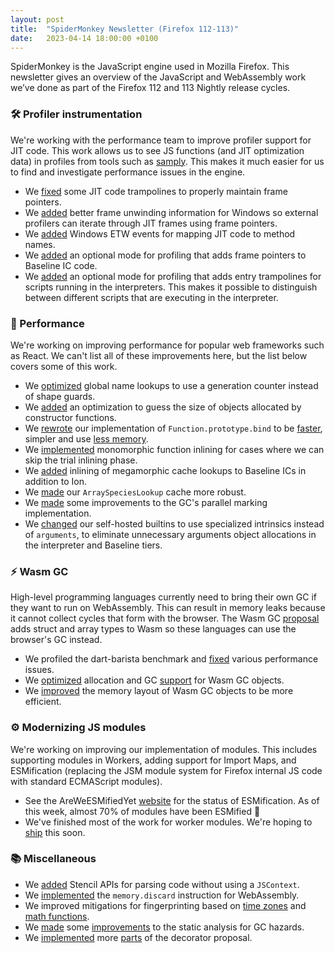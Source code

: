 ```yaml
---
layout: post
title:  "SpiderMonkey Newsletter (Firefox 112-113)"
date:   2023-04-14 18:00:00 +0100
---
```

SpiderMonkey is the JavaScript engine used in Mozilla Firefox. This newsletter gives an overview of the JavaScript and WebAssembly work we’ve done as part of the Firefox 112 and 113 Nightly release cycles.


### 🛠️ Profiler instrumentation

We're working with the performance team to improve profiler support for JIT code. This work allows us to see JS functions (and JIT optimization data) in profiles from tools such as [samply](https://github.com/mstange/samply). This makes it much easier for us to find and investigate performance issues in the engine.



* We [fixed](https://bugzilla.mozilla.org/show_bug.cgi?id=1820281) some JIT code trampolines to properly maintain frame pointers.
* We [added](https://bugzilla.mozilla.org/show_bug.cgi?id=1530552) better frame unwinding information for Windows so external profilers can iterate through JIT frames using frame pointers.
* We [added](https://bugzilla.mozilla.org/show_bug.cgi?id=1765402) Windows ETW events for mapping JIT code to method names.
* We [added](https://bugzilla.mozilla.org/show_bug.cgi?id=1820605) an optional mode for profiling that adds frame pointers to Baseline IC code.
* We [added](https://bugzilla.mozilla.org/show_bug.cgi?id=1815538) an optional mode for profiling that adds entry trampolines for scripts running in the interpreters. This makes it possible to distinguish between different scripts that are executing in the interpreter.


### 🚀 Performance

We're working on improving performance for popular web frameworks such as React. We can't list all of these improvements here, but the list below covers some of this work.



* We [optimized](https://bugzilla.mozilla.org/show_bug.cgi?id=1799023) global name lookups to use a generation counter instead of shape guards.
* We [added](https://bugzilla.mozilla.org/show_bug.cgi?id=1823811) an optimization to guess the size of objects allocated by constructor functions.
* We [rewrote](https://bugzilla.mozilla.org/show_bug.cgi?id=1483869) our implementation of `Function.prototype.bind` to be [faster](https://bugzilla.mozilla.org/show_bug.cgi?id=1820763), simpler and use [less memory](https://bugzilla.mozilla.org/show_bug.cgi?id=1483869#c28).
* We [implemented](https://bugzilla.mozilla.org/show_bug.cgi?id=1819722) monomorphic function inlining for cases where we can skip the trial inlining phase.
* We [added](https://bugzilla.mozilla.org/show_bug.cgi?id=1816981) inlining of megamorphic cache lookups to Baseline ICs in addition to Ion.
* We [made](https://bugzilla.mozilla.org/show_bug.cgi?id=1824135) our `ArraySpeciesLookup` cache more robust.
* We [made](https://bugzilla.mozilla.org/show_bug.cgi?id=1823622) some improvements to the GC's parallel marking implementation.
* We [changed](https://bugzilla.mozilla.org/show_bug.cgi?id=1825014) our self-hosted builtins to use specialized intrinsics instead of `arguments`, to eliminate unnecessary arguments object allocations in the interpreter and Baseline tiers.


### ⚡ Wasm GC

High-level programming languages currently need to bring their own GC if they want to run on WebAssembly. This can result in memory leaks because it cannot collect cycles that form with the browser. The Wasm GC [proposal](https://github.com/WebAssembly/gc/blob/main/proposals/gc/Overview.md) adds struct and array types to Wasm so these languages can use the browser's GC instead.



* We profiled the dart-barista benchmark and [fixed](https://bugzilla.mozilla.org/show_bug.cgi?id=1814519) various performance issues.
* We [optimized](https://bugzilla.mozilla.org/show_bug.cgi?id=1817385) allocation and GC [support](https://bugzilla.mozilla.org/show_bug.cgi?id=1820120) for Wasm GC objects.
* We [improved](https://bugzilla.mozilla.org/show_bug.cgi?id=1824904) the memory layout of Wasm GC objects to be more efficient.


### ⚙️ Modernizing JS modules

We're working on improving our implementation of modules. This includes supporting modules in Workers, adding support for Import Maps, and ESMification (replacing the JSM module system for Firefox internal JS code with standard ECMAScript modules).



* See the AreWeESMifiedYet [website](https://spidermonkey.dev/areweesmifiedyet/) for the status of ESMification. As of this week, almost 70% of modules have been ESMified 🎉
* We've finished most of the work for worker modules. We're hoping to [ship](https://bugzilla.mozilla.org/show_bug.cgi?id=1812591) this soon.


### 📚 Miscellaneous



* We [added](https://bugzilla.mozilla.org/show_bug.cgi?id=1773319) Stencil APIs for parsing code without using a `JSContext`.
* We [implemented](https://bugzilla.mozilla.org/show_bug.cgi?id=1804310) the `memory.discard` instruction for WebAssembly.
* We improved mitigations for fingerprinting based on [time zones](https://bugzilla.mozilla.org/show_bug.cgi?id=1709867) and [math functions](https://bugzilla.mozilla.org/show_bug.cgi?id=1823880).
* We [made](https://bugzilla.mozilla.org/show_bug.cgi?id=1817092) some [improvements](https://bugzilla.mozilla.org/show_bug.cgi?id=1816165) to the static analysis for GC hazards.
* We [implemented](https://bugzilla.mozilla.org/show_bug.cgi?id=1793962) more [parts](https://bugzilla.mozilla.org/show_bug.cgi?id=1793960) of the decorator proposal.
